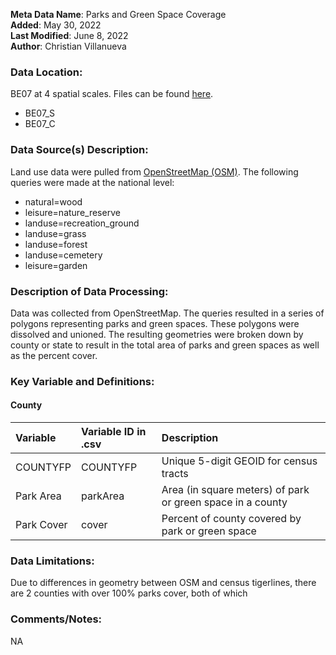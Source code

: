 **Meta Data Name**: Parks and Green Space Coverage  
**Added**: May 30, 2022  
**Last Modified**: June 8, 2022  
**Author**: Christian Villanueva   

### Data Location: 
BE07 at 4 spatial scales. Files can be found [here](/data_final).
* BE07_S 
* BE07_C 

### Data Source(s) Description:  
Land use data were pulled from [OpenStreetMap (OSM)](openstreetmap.org). The following queries were made at the national level:
* natural=wood  
* leisure=nature_reserve  
* landuse=recreation_ground  
* landuse=grass  
* landuse=forest
* landuse=cemetery
* leisure=garden

### Description of Data Processing: 
Data was collected from OpenStreetMap. The queries resulted in a series of polygons representing parks and green spaces. These polygons were dissolved and unioned. The resulting geometries were broken down by county or state to result in the total area of parks and green spaces as well as the percent cover.


### Key Variable and Definitions:

#### County

| Variable | Variable ID in .csv | Description |
|:---------|:--------------------|:------------|
| COUNTYFP | COUNTYFP | Unique 5-digit GEOID for census tracts |
| Park Area | parkArea | Area (in square meters) of park or green space in a county |
| Park Cover | cover | Percent of county covered by park or green space|

### Data Limitations:

Due to differences in geometry between OSM and census tigerlines, there are 2 counties with over 100% parks cover, both of which

### Comments/Notes:

NA
